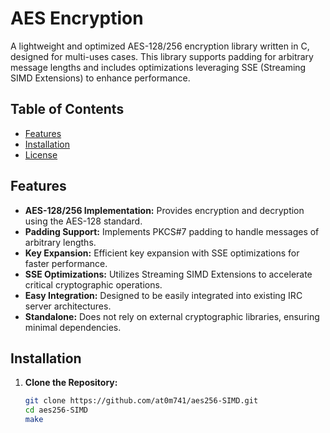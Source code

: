 # AES Encryption 

A lightweight and optimized AES-128/256 encryption library written in C, designed for multi-uses cases. This library supports padding for arbitrary message lengths and includes optimizations leveraging SSE (Streaming SIMD Extensions) to enhance performance.

## Table of Contents

- [Features](#features)
- [Installation](#installation)
- [License](#license)

## Features

- **AES-128/256 Implementation:** Provides encryption and decryption using the AES-128 standard.
- **Padding Support:** Implements PKCS#7 padding to handle messages of arbitrary lengths.
- **Key Expansion:** Efficient key expansion with SSE optimizations for faster performance.
- **SSE Optimizations:** Utilizes Streaming SIMD Extensions to accelerate critical cryptographic operations.
- **Easy Integration:** Designed to be easily integrated into existing IRC server architectures.
- **Standalone:** Does not rely on external cryptographic libraries, ensuring minimal dependencies.

## Installation

1. **Clone the Repository:**

   ```bash
   git clone https://github.com/at0m741/aes256-SIMD.git
   cd aes256-SIMD
   make
   ```
